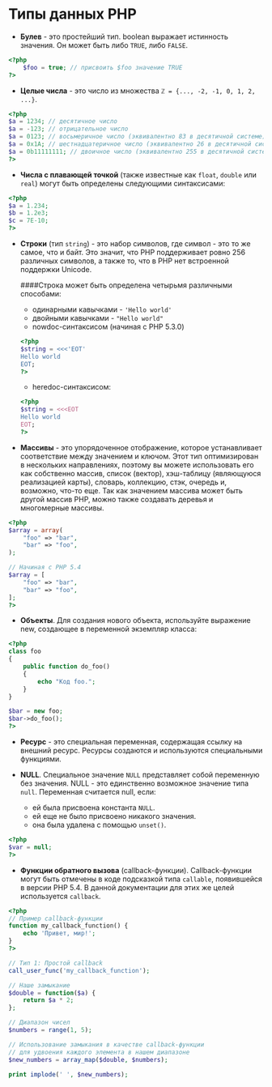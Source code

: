 # Типы данных PHP

* **Булев** - это простейший тип. boolean выражает истинность значения. Он может быть либо `TRUE`, либо `FALSE`.
```php
<?php
    $foo = true; // присвоить $foo значение TRUE
?>
```

* **Целые числа** - это число из множества `ℤ = {..., -2, -1, 0, 1, 2, ...}`.
```php
<?php
$a = 1234; // десятичное число
$a = -123; // отрицательное число
$a = 0123; // восьмеричное число (эквивалентно 83 в десятичной системе)
$a = 0x1A; // шестнадцатеричное число (эквивалентно 26 в десятичной системе)
$a = 0b11111111; // двоичное число (эквивалентно 255 в десятичной системе)
?>
```
* **Числа с плавающей точкой** (также известные как `float`, `double` или `real`) могут быть определены следующими синтаксисами:
```php
<?php
$a = 1.234; 
$b = 1.2e3; 
$c = 7E-10;
?>
```
* **Строки** (тип `string`) - это набор символов, где символ - это то же самое, что и байт. Это значит, что PHP поддерживает ровно 256 различных символов, а также то, что в PHP нет встроенной поддержки Unicode.
    
    ####Строка может быть определена четырьмя различными способами:

    * одинарными кавычками - `'Hello world'`
    * двойными кавычками - `"Hello world"`
    * nowdoc-синтаксисом (начиная с PHP 5.3.0)
    ```php
    <?php
    $string = <<<'EOT'
    Hello world
    EOT;
    ?>
    ```
    * heredoc-синтаксисом:
   
    ```php
    <?php
    $string = <<<EOT
    Hello world
    EOT;
    ?>
    ```
* **Массивы** - это упорядоченное отображение, которое устанавливает соответствие между значением и ключом. Этот тип оптимизирован в нескольких направлениях, поэтому вы можете использовать его как собственно массив, список (вектор), хэш-таблицу (являющуюся реализацией карты), словарь, коллекцию, стэк, очередь и, возможно, что-то еще. Так как значением массива может быть другой массив PHP, можно также создавать деревья и многомерные массивы.
```php
<?php
$array = array(
    "foo" => "bar",
    "bar" => "foo",
);

// Начиная с PHP 5.4
$array = [
    "foo" => "bar",
    "bar" => "foo",
];
?>
```

* **Объекты**. Для создания нового объекта, используйте выражение new, создающее в переменной экземпляр класса:
```php
<?php
class foo
{
    public function do_foo()
    {
        echo "Код foo."; 
    }
}

$bar = new foo;
$bar->do_foo();
?>
```
* **Ресурс** - это специальная переменная, содержащая ссылку на внешний ресурс. Ресурсы создаются и используются специальными функциями.
* **NULL**. Специальное значение `NULL` представляет собой переменную без значения. NULL - это единственно возможное значение типа `null`.
    Переменная считается null, если:
    
    * ей была присвоена константа `NULL`.
    * ей еще не было присвоено никакого значения.
    * она была удалена с помощью `unset()`.
    
```php
<?php
$var = null;       
?>
```
* **Функции обратного вызова** (callback-функции). Callback-функции могут быть отмечены в коде подсказкой типа `callable`, появившейся в версии PHP 5.4. В данной документации для этих же целей используется `callback`.

```php
<?php
// Пример callback-функции
function my_callback_function() {
    echo 'Привет, мир!';
}      
?>

// Тип 1: Простой callback
call_user_func('my_callback_function');

// Наше замыкание
$double = function($a) {
    return $a * 2;
};

// Диапазон чисел
$numbers = range(1, 5);

// Использование замыкания в качестве callback-функции
// для удвоения каждого элемента в нашем диапазоне
$new_numbers = array_map($double, $numbers);

print implode(' ', $new_numbers);

```